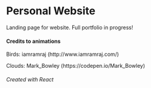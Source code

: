 <h1>Personal Website</h1>

<p>Landing page for website. Full portfolio in progress!</p>

<h4>Credits to animations</h4>
<p>Birds: iamramraj (http://www.iamramraj.com/)</p>
<p>Clouds: Mark_Bowley (https://codepen.io/Mark_Bowley)</p>

<h6>Created with React</h6>
